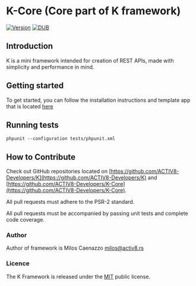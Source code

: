 K-Core (Core part of K framework)
=
[![Version](https://img.shields.io/badge/version-3.6.0-blue.svg)](https://packagist.org/packages/kajna/k-framework)
[![DUB](https://img.shields.io/dub/l/vibe-d.svg)](http://opensource.org/licenses/MIT)

## Introduction

K is a mini framework intended for creation of REST APIs, made with simplicity and performance in mind.

## Getting started

To get started, you can follow the installation instructions and template app that is located [here](https://github.com/ACTIV8-Developers/K)

## Running tests

```
phpunit --configuration tests/phpunit.xml
```

## How to Contribute

Check out GitHub repositories located on [https://github.com/ACTIV8-Developers/K](https://github.com/ACTIV8-Developers/K) and [https://github.com/ACTIV8-Developers/K-Core](https://github.com/ACTIV8-Developers/K-Core).

All pull requests must adhere to the PSR-2 standard.

All pull requests must be accompanied by passing unit tests and complete code coverage.

### Author
Author of framework is Milos Caenazzo 
milos@activ8.rs

### Licence
The K Framework is released under the [MIT](http://opensource.org/licenses/MIT) public license.
